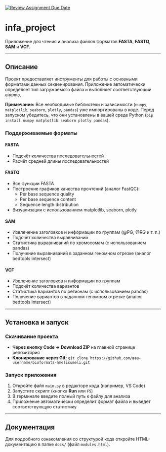 [![Review Assignment Due Date](https://classroom.github.com/assets/deadline-readme-button-22041afd0340ce965d47ae6ef1cefeee28c7c493a6346c4f15d667ab976d596c.svg)](https://classroom.github.com/a/I6I1ViQv)
# infa_project

Приложение для чтения и анализа файлов форматов **FASTA**, **FASTQ**, **SAM** и **VCF**.

---

## Описание

Проект предоставляет инструменты для работы с основными форматами данных секвенирования. Приложение автоматически определяет тип загружаемого файла и выполняет соответствующий анализ.

**Примечание:** Все необходимые библиотеки и зависимости (`numpy`, `matplotlib`, `seaborn`, `plotly`, `pandas`) уже импортированы в коде. Перед запуском убедитесь, что они установлены в вашей среде Python (`pip install numpy matplotlib seaborn plotly pandas`).

### Поддерживаемые форматы

#### FASTA
- Подсчёт количества последовательностей
- Расчёт средней длины последовательностей

#### FASTQ
- Все функции FASTA
- Построение графиков качества прочтений (аналог FastQC):
  - Per base sequence quality
  - Per base sequence content
  - Sequence length distribution
- Визуализация с использованием matplotlib, seaborn, plotly

#### SAM
- Извлечение заголовков и информации по группам (@PG, @RG и т. п.)
- Подсчёт количества выравниваний
- Статистика выравниваний по хромосомам (с использованием pandas)
- Получение выравниваний в заданном геномном отрезке (аналог bedtools intersect)

#### VCF
- Извлечение заголовков и информации по группам
- Подсчёт количества вариантов
- Статистика вариантов по регионам (с использованием pandas)
- Получение вариантов в заданном геномном отрезке (аналог bedtools intersect)

---

## Установка и запуск

### Скачивание проекта

- **Через кнопку Code → Download ZIP** на главной странице репозитория
- **Клонирование через Git:** `git clone https://github.com/ваш-username/bioformats-hmelisumeli.git`

### Запуск приложения

1. Откройте файл `main.py` в редакторе кода (например, VS Code)
2. Запустите скрипт (кнопка **Run** или `F5`)
3. В терминале введите полный путь к файлу для анализа
4. Приложение автоматически определит формат файла и выведет соответствующую статистику

---

## Документация

Для подробного ознакомления со структурой кода откройте HTML-документацию в папке `docs/` (файл `modules.html`).
